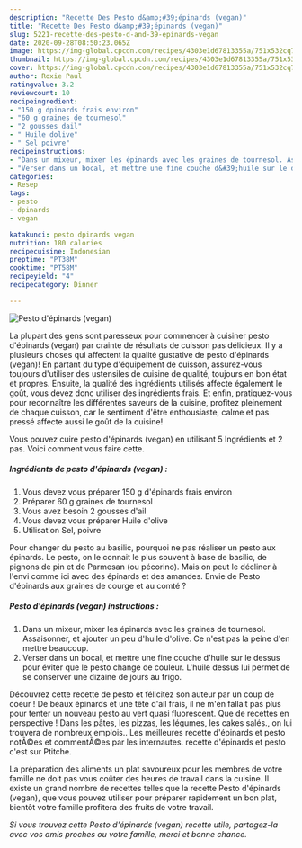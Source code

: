 ```yaml
---
description: "Recette Des Pesto d&amp;#39;épinards (vegan)"
title: "Recette Des Pesto d&amp;#39;épinards (vegan)"
slug: 5221-recette-des-pesto-d-and-39-epinards-vegan
date: 2020-09-28T08:50:23.065Z
image: https://img-global.cpcdn.com/recipes/4303e1d67813355a/751x532cq70/pesto-depinards-vegan-photo-principale-de-la-recette.jpg
thumbnail: https://img-global.cpcdn.com/recipes/4303e1d67813355a/751x532cq70/pesto-depinards-vegan-photo-principale-de-la-recette.jpg
cover: https://img-global.cpcdn.com/recipes/4303e1d67813355a/751x532cq70/pesto-depinards-vegan-photo-principale-de-la-recette.jpg
author: Roxie Paul
ratingvalue: 3.2
reviewcount: 10
recipeingredient:
- "150 g dpinards frais environ"
- "60 g graines de tournesol"
- "2 gousses dail"
- " Huile dolive"
- " Sel poivre"
recipeinstructions:
- "Dans un mixeur, mixer les épinards avec les graines de tournesol. Assaisonner, et ajouter un peu d&#39;huile d&#39;olive. Ce n&#39;est pas la peine d&#39;en mettre beaucoup."
- "Verser dans un bocal, et mettre une fine couche d&#39;huile sur le dessus pour éviter que le pesto change de couleur. L&#39;huile dessus lui permet de se conserver une dizaine de jours au frigo."
categories:
- Resep
tags:
- pesto
- dpinards
- vegan

katakunci: pesto dpinards vegan 
nutrition: 180 calories
recipecuisine: Indonesian
preptime: "PT38M"
cooktime: "PT58M"
recipeyield: "4"
recipecategory: Dinner

---
```



![Pesto d&#39;épinards (vegan)](https://img-global.cpcdn.com/recipes/4303e1d67813355a/751x532cq70/pesto-depinards-vegan-photo-principale-de-la-recette.jpg)

La plupart des gens sont paresseux pour commencer à cuisiner pesto d&#39;épinards (vegan) par crainte de résultats de cuisson pas délicieux. Il y a plusieurs choses qui affectent la qualité gustative de pesto d&#39;épinards (vegan)! En partant du type d'équipement de cuisson, assurez-vous toujours d'utiliser des ustensiles de cuisine de qualité, toujours en bon état et propres. Ensuite, la qualité des ingrédients utilisés affecte également le goût, vous devez donc utiliser des ingrédients frais. Et enfin, pratiquez-vous pour reconnaître les différentes saveurs de la cuisine, profitez pleinement de chaque cuisson, car le sentiment d'être enthousiaste, calme et pas pressé affecte aussi le goût de la cuisine!

<!--inarticleads1-->

Vous pouvez cuire pesto d&#39;épinards (vegan) en utilisant 5 Ingrédients et 2 pas. Voici comment vous faire cette.

##### Ingrédients de pesto d&#39;épinards (vegan) :

1. Vous devez vous préparer 150 g d&#39;épinards frais environ
1. Préparer 60 g graines de tournesol
1. Vous avez besoin 2 gousses d&#39;ail
1. Vous devez vous préparer  Huile d&#39;olive
1. Utilisation  Sel, poivre


Pour changer du pesto au basilic, pourquoi ne pas réaliser un pesto aux épinards. Le pesto, on le connait le plus souvent à base de basilic, de pignons de pin et de Parmesan (ou pécorino). Mais on peut le décliner à l&#39;envi comme ici avec des épinards et des amandes. Envie de Pesto d&#39;épinards aux graines de courge et au comté ? 

<!--inarticleads2-->

##### Pesto d&#39;épinards (vegan) instructions :

1. Dans un mixeur, mixer les épinards avec les graines de tournesol. Assaisonner, et ajouter un peu d&#39;huile d&#39;olive. Ce n&#39;est pas la peine d&#39;en mettre beaucoup.
1. Verser dans un bocal, et mettre une fine couche d&#39;huile sur le dessus pour éviter que le pesto change de couleur. L&#39;huile dessus lui permet de se conserver une dizaine de jours au frigo.


Découvrez cette recette de pesto et félicitez son auteur par un coup de coeur ! De beaux épinards et une tête d&#39;ail frais, il ne m&#39;en fallait pas plus pour tenter un nouveau pesto au vert quasi fluorescent. Que de recettes en perspective ! Dans les pâtes, les pizzas, les légumes, les cakes salés., on lui trouvera de nombreux emplois.. Les meilleures recette d&#39;épinards et pesto notÃ©es et commentÃ©es par les internautes. recette d&#39;épinards et pesto c&#39;est sur Ptitche. 

<!--inarticleads1-->

<p>
La préparation des aliments un plat savoureux pour les membres de votre famille ne doit pas vous coûter des heures de travail dans la cuisine. Il existe un grand nombre de recettes telles que la recette Pesto d&#39;épinards (vegan), que vous pouvez utiliser pour préparer rapidement un bon plat, bientôt votre famille profitera des fruits de votre travail.
</p>

<p>
<i>Si vous trouvez cette Pesto d&#39;épinards (vegan) recette utile, partagez-la avec vos amis proches ou votre famille, merci et bonne chance.</i>
</p>
